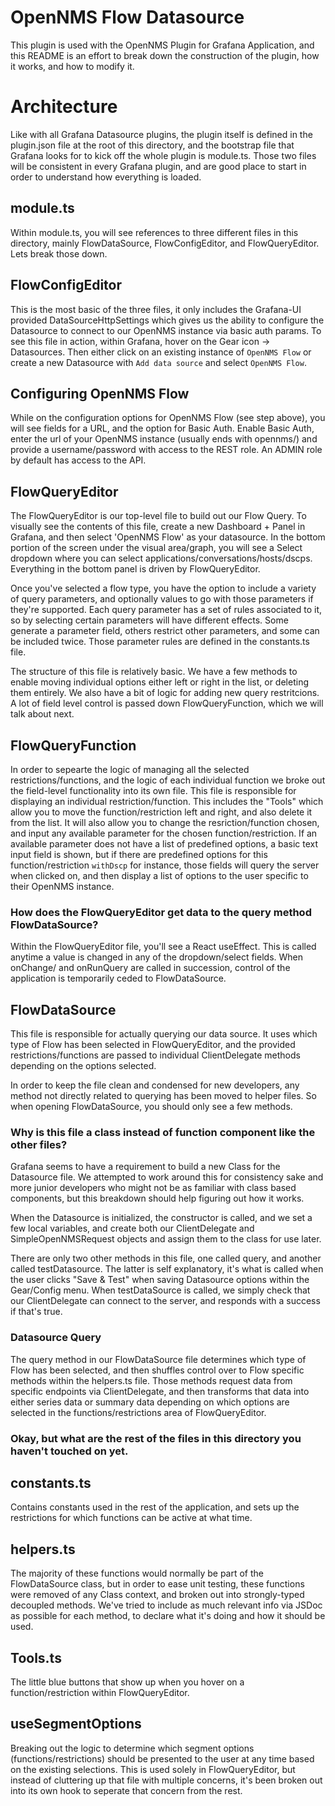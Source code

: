 # OpenNMS Flow Datasource

This plugin is used with the OpenNMS Plugin for Grafana Application, and this README is an effort to break down the construction of the plugin, how it works, and how to modify it.

# Architecture
Like with all Grafana Datasource plugins, the plugin itself is defined in the plugin.json file at the root of this directory, and the bootstrap
file that Grafana looks for to kick off the whole plugin is module.ts. Those two files will be consistent in every Grafana plugin, and are good place to start in order to understand how everything is loaded.

## module.ts
Within module.ts, you will see references to three different files in this directory, mainly FlowDataSource, FlowConfigEditor, and FlowQueryEditor. Lets break those down.

## FlowConfigEditor

This is the most basic of the three files, it only includes the Grafana-UI provided DataSourceHttpSettings which gives us the ability to configure the Datasource to connect to our OpenNMS instance via basic auth params. To see this file in action, within Grafana, hover on the Gear icon -> Datasources. Then either click on an existing instance of `OpenNMS Flow` or create a new Datasource with `Add data source` and select `OpenNMS Flow`.

## Configuring OpenNMS Flow
While on the configuration options for OpenNMS Flow (see step above), you will see fields for a URL, and the option for Basic Auth. Enable Basic Auth, enter the url of your OpenNMS instance (usually ends with opennms/) and provide a username/password with access to the REST role. An ADMIN role by default has access to the API.

## FlowQueryEditor

The FlowQueryEditor is our top-level file to build out our Flow Query. To visually see the contents of this file, create a new Dashboard + Panel in Grafana, and then select 'OpenNMS Flow' as your datasource. In the bottom portion of the screen under the visual area/graph, you will see a Select dropdown where you can select applications/conversations/hosts/dscps. Everything in the bottom panel is driven by FlowQueryEditor.

Once you've selected a flow type, you have the option to include a variety of query parameters, and optionally values to go with those parameters if they're supported. Each query parameter has a set of rules associated to it, so by selecting certain parameters will have different effects. Some generate a parameter field, others restrict other parameters, and some can be included twice. Those parameter rules are defined in the constants.ts file.

The structure of this file is relatively basic. We have a few methods to enable moving individual options either left or right in the list, or deleting them entirely. We also have a bit of logic for adding new query restritcions. A lot of field level control is passed down FlowQueryFunction, which we will talk about next.

## FlowQueryFunction
In order to sepearte the logic of managing all the selected restrictions/functions, and the logic of each individual function we broke out the field-level functionality into its own file. This file is responsible for displaying an individual restriction/function. This includes the "Tools" which allow you to move the function/restriction left and right, and also delete it from the list. It will also allow you to change the resriction/function chosen, and input any available parameter for the chosen function/restriction. If an available parameter does not have a list of predefined options, a basic text input field is shown, but if there are predefined options for this function/restriction `withDscp` for instance, those fields will query the server when clicked on, and then display a list of options to the user specific to their OpenNMS instance.

### How does the FlowQueryEditor get data to the query method FlowDataSource?
Within the FlowQueryEditor file, you'll see a React useEffect. This is called anytime a value is changed in any of the dropdown/select fields. When onChange/ and onRunQuery are called in succession, control of the application is temporarily ceded to FlowDataSource.

## FlowDataSource
This file is responsible for actually querying our data source. It uses which type of Flow has been selected in FlowQueryEditor, and the provided restrictions/functions are passed to individual ClientDelegate methods depending on the options selected.

In order to keep the file clean and condensed for new developers, any method not directly related to querying has been moved to helper files. So when opening FlowDataSource, you should only see a few methods.

### Why is this file a class instead of function component like the other files?
Grafana seems to have a requirement to build a new Class for the Datasource file. We attempted to work around this for consistency sake and more junior developers who might not be as familiar with class based components, but this breakdown should help figuring out how it works.

When the Datasource is initialized, the constructor is called, and we set a few local variables, and create both our ClientDelegate and SimpleOpenNMSRequest objects and assign them to the class for use later.

There are only two other methods in this file, one called query, and another called testDatasource. The latter is self explanatory, it's what is called when the user clicks "Save & Test" when saving Datasource options within the Gear/Config menu. When testDataSource is called, we simply check that our ClientDelegate can connect to the server, and responds with a success if that's true.

### Datasource Query
The query method in our FlowDataSource file determines which type of Flow has been selected, and then shuffles control over to Flow specific methods within the helpers.ts file. Those methods request data from specific endpoints via ClientDelegate, and then transforms that data into either series data or summary data depending on which options are selected in the functions/restrictions area of FlowQueryEditor.


### Okay, but what are the rest of the files in this directory you haven't touched on yet.

## constants.ts
Contains constants used in the rest of the application, and sets up the restrictions for which functions can be active at what time.

## helpers.ts
The majority of these functions would normally be part of the FlowDataSource class, but in order to ease unit testing, these functions were removed of any Class context, and broken out into strongly-typed decoupled methods. We've tried to include as much relevant info via JSDoc as possible for each method, to declare what it's doing and how it should be used.

## Tools.ts
The little blue buttons that show up when you hover on a function/restriction within FlowQueryEditor.

## useSegmentOptions
Breaking out the logic to determine which segment options (functions/restrictions) should be presented to the user at any time based on the existing selections.
This is used solely in FlowQueryEditor, but instead of cluttering up that file with multiple concerns, it's been broken out into its own hook to seperate that concern from the rest.

